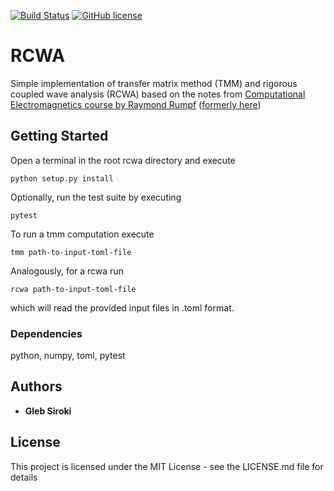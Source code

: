 [![Build Status](https://travis-ci.com/Trave11er/RCWA.svg?branch=master)](https://travis-ci.com/Trave11er/RCWA)
[![GitHub license](https://img.shields.io/github/license/Naereen/StrapDown.js.svg)](https://github.com/Naereen/StrapDown.js/blob/master/LICENSE)

# RCWA
Simple implementation of transfer matrix method (TMM) and
rigorous coupled wave analysis (RCWA) based on the notes from [Computational Electromagnetics course by Raymond Rumpf](https://empossible.net/academics/emp5337/) ([formerly here](http://emlab.utep.edu/ee5390cem.htm))


## Getting Started
Open a terminal in the root rcwa directory and execute
```
python setup.py install
```
Optionally, run the test suite by executing
```
pytest
```
To run a tmm computation execute
```
tmm path-to-input-toml-file
```
Analogously, for a rcwa run
```
rcwa path-to-input-toml-file
```
which will read the provided input files in .toml format.
### Dependencies

python, numpy, toml, pytest

## Authors

* **Gleb Siroki**

## License

This project is licensed under the MIT License - see the LICENSE.md file for details

